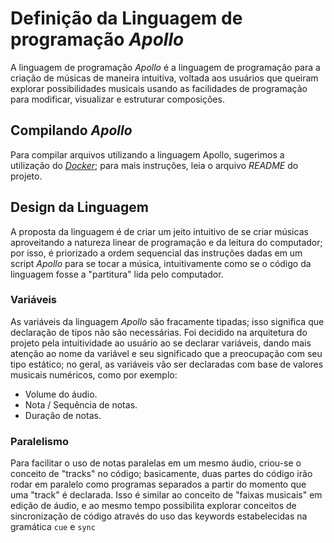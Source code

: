 # Definição da Linguagem de programação *Apollo*
A linguagem de programação *Apollo* é a linguagem de programação para a criação de músicas de maneira intuitiva, voltada aos usuários que queiram explorar possibilidades musicais usando as facilidades de programação para modificar, visualizar e estruturar composições.

## Compilando *Apollo*
Para compilar arquivos utilizando a linguagem Apollo, sugerimos a utilização do [*Docker*](https://www.docker.com/); para mais instruções, leia o arquivo *README* do projeto. 

## Design da Linguagem
A proposta da linguagem é de criar um jeito intuitivo de se criar músicas aproveitando a natureza linear de programação e da leitura do computador; por isso, é priorizado a ordem sequencial das instruções dadas em um script *Apollo* para se tocar a música, intuitivamente como se o código da linguagem fosse a "partitura" lida pelo computador.

### Variáveis
As variáveis da linguagem *Apollo* são fracamente tipadas; isso significa que declaração de tipos não são necessárias. Foi decidido na arquitetura do projeto pela intuitividade ao usuário ao se declarar variáveis, dando mais atenção ao nome da variável e seu significado que a preocupação com seu tipo estático; no geral, as variáveis vão ser declaradas com base de valores musicais numéricos, como por exemplo:

- Volume do áudio.
- Nota / Sequência de notas.
- Duração de notas.

### Paralelismo
Para facilitar o uso de notas paralelas em um mesmo áudio, criou-se o conceito de "tracks" no código; basicamente, duas partes do código irão rodar em paralelo como programas separados a partir do momento que uma "track" é declarada. Isso é similar ao conceito de "faixas musicais" em edição de áudio, e ao mesmo tempo possibilita explorar conceitos de sincronização de código através do uso das keywords estabelecidas na gramática `cue` e `sync`
